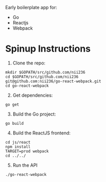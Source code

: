 Early boilerplate app for:

- Go
- Reactjs
- Webpack


# Spinup Instructions

1. Clone the repo:
```
mkdir $GOPATH/src/github.com/nii236
cd $GOPATH/src/github.com/nii236
git@github.com:nii236/go-react-webpack.git
cd go-react-webpack
```

2. Get dependencies:
```
go get
```

3. Build the Go project:
```
go build
```

4. Build the ReactJS frontend:
```
cd js/react
npm install
TARGET=prod webpack
cd ../../
```

5. Run the API
```
./go-react-webpack
```

